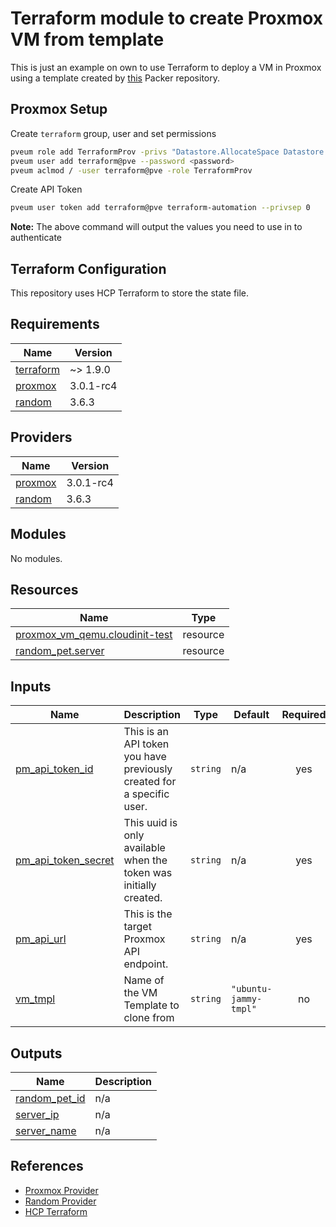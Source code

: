 # Terraform module to create Proxmox VM from template

This is just an example on own to use Terraform to deploy a VM in Proxmox using a template created by [this](https://github.com/bcochofel/packer-proxmox-ubuntu) Packer repository.

## Proxmox Setup

Create ```terraform``` group, user and set permissions

```bash
pveum role add TerraformProv -privs "Datastore.AllocateSpace Datastore.AllocateTemplate Datastore.Audit Pool.Allocate Sys.Audit Sys.Console Sys.Modify VM.Allocate VM.Audit VM.Clone VM.Config.CDROM VM.Config.Cloudinit VM.Config.CPU VM.Config.Disk VM.Config.HWType VM.Config.Memory VM.Config.Network VM.Config.Options VM.Migrate VM.Monitor VM.PowerMgmt SDN.Use"
pveum user add terraform@pve --password <password>
pveum aclmod / -user terraform@pve -role TerraformProv
```

Create API Token

```bash
pveum user token add terraform@pve terraform-automation --privsep 0
```

**Note:** The above command will output the values you need to use in to authenticate

## Terraform Configuration

This repository uses HCP Terraform to store the state file.

<!-- BEGIN_TF_DOCS -->
## Requirements

| Name | Version |
|------|---------|
| <a name="requirement_terraform"></a> [terraform](#requirement\_terraform) | ~> 1.9.0 |
| <a name="requirement_proxmox"></a> [proxmox](#requirement\_proxmox) | 3.0.1-rc4 |
| <a name="requirement_random"></a> [random](#requirement\_random) | 3.6.3 |

## Providers

| Name | Version |
|------|---------|
| <a name="provider_proxmox"></a> [proxmox](#provider\_proxmox) | 3.0.1-rc4 |
| <a name="provider_random"></a> [random](#provider\_random) | 3.6.3 |

## Modules

No modules.

## Resources

| Name | Type |
|------|------|
| [proxmox_vm_qemu.cloudinit-test](https://registry.terraform.io/providers/Telmate/proxmox/3.0.1-rc4/docs/resources/vm_qemu) | resource |
| [random_pet.server](https://registry.terraform.io/providers/hashicorp/random/3.6.3/docs/resources/pet) | resource |

## Inputs

| Name | Description | Type | Default | Required |
|------|-------------|------|---------|:--------:|
| <a name="input_pm_api_token_id"></a> [pm\_api\_token\_id](#input\_pm\_api\_token\_id) | This is an API token you have previously created for a specific user. | `string` | n/a | yes |
| <a name="input_pm_api_token_secret"></a> [pm\_api\_token\_secret](#input\_pm\_api\_token\_secret) | This uuid is only available when the token was initially created. | `string` | n/a | yes |
| <a name="input_pm_api_url"></a> [pm\_api\_url](#input\_pm\_api\_url) | This is the target Proxmox API endpoint. | `string` | n/a | yes |
| <a name="input_vm_tmpl"></a> [vm\_tmpl](#input\_vm\_tmpl) | Name of the VM Template to clone from | `string` | `"ubuntu-jammy-tmpl"` | no |

## Outputs

| Name | Description |
|------|-------------|
| <a name="output_random_pet_id"></a> [random\_pet\_id](#output\_random\_pet\_id) | n/a |
| <a name="output_server_ip"></a> [server\_ip](#output\_server\_ip) | n/a |
| <a name="output_server_name"></a> [server\_name](#output\_server\_name) | n/a |
<!-- END_TF_DOCS -->

## References

- [Proxmox Provider](https://registry.terraform.io/providers/Telmate/proxmox/latest/docs)
- [Random Provider](https://registry.terraform.io/providers/hashicorp/random/latest/docs)
- [HCP Terraform](https://app.terraform.io)
